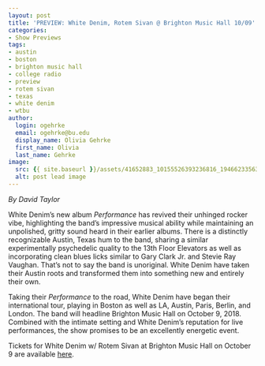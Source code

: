 ```yaml
---
layout: post
title: 'PREVIEW: White Denim, Rotem Sivan @ Brighton Music Hall 10/09'
categories:
- Show Previews
tags:
- austin
- boston
- brighton music hall
- college radio
- preview
- rotem sivan
- texas
- white denim
- wtbu
author:
  login: ogehrke
  email: ogehrke@bu.edu
  display_name: Olivia Gehrke
  first_name: Olivia
  last_name: Gehrke
image:
  src: {{ site.baseurl }}/assets/41652883_10155526393236816_1946623356304359424_n.jpg
  alt: post lead image
---
```


_By David Taylor_

White Denim’s new album _Performance_ has revived their unhinged rocker vibe, highlighting the band’s impressive musical ability while maintaining an unpolished, gritty sound heard in their earlier albums. There is a distinctly recognizable Austin, Texas hum to the band, sharing a similar experimentally psychedelic quality to the 13th Floor Elevators as well as incorporating clean blues licks similar to Gary Clark Jr. and Stevie Ray Vaughan. That’s not to say the band is unoriginal. White Denim have taken their Austin roots and transformed them into something new and entirely their own.

Taking their _Performance_ to the road, White Denim have began their international tour, playing in Boston as well as LA, Austin, Paris, Berlin, and London. The band will headline Brighton Music Hall on October 9, 2018. Combined with the intimate setting and White Denim’s reputation for live performances, the show promises to be an excellently energetic event.

Tickets for White Denim w/ Rotem Sivan at Brighton Music Hall on October 9 are available [here](https://www1.ticketmaster.com/white-denim-boston-massachusetts-10-09-2018/event/010054A7DE87E29C?artistid=1252082&majorcatid=10001&minorcatid=1).